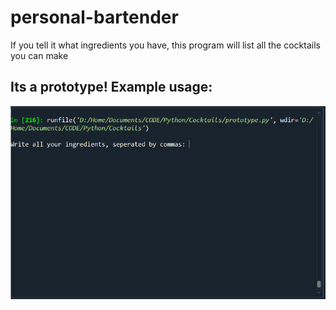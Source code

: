 # personal-bartender
If you tell it what ingredients you have, this program will list all the cocktails you can make

Its a prototype!
Example usage:
----
![protoype run](prototype_demo.gif)
